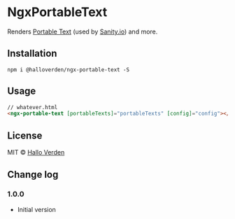# NgxPortableText

Renders [Portable Text](https://github.com/portabletext/portabletext) (used by [Sanity.io](https://sanity,io)) and more.

## Installation
```
npm i @halloverden/ngx-portable-text -S
```

## Usage

```html
// whatever.html
<ngx-portable-text [portableTexts]="portableTexts" [config]="config"></ngx-portable-text>
```

## License
MIT © [Hallo Verden](https://github.com/halloverden)

## Change log

### 1.0.0
- Initial version
